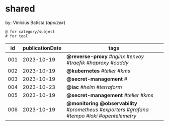 # shared

by: Vinícius Batista (*apolzek*)

```
@ for category/subject 
# for tool
```

| id   | publicationDate  | tags                                                                                               |
|----- | ---------------- | -------------------------------------------------------------------------------------------------- |
| 001  | 2023-10-19       | **@reverse-proxy** *#nginx #envoy #traefik #haproxy #caddy*                                        |
| 002  | 2023-10-19       | **@kubernetes** *#teller #kms*                                                                     |
| 003  | 2023-10-19       | **@secret-management** #                                                                           |
| 004  | 2023-10-23       | **@iac** *#helm #terraform*                                                                        |
| 005  | 2023-10-19       | **@secret-management** *#teller #kms*                                                              |
| 006  | 2023-10-19       | **@monitoring @observability** *#prometheus #exporters #grafana #tempo #loki #opentelemetry*       |
